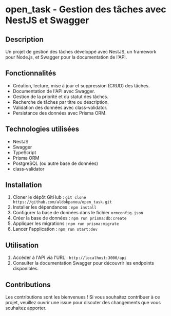 # open_task - Gestion des tâches avec NestJS et Swagger

## Description
Un projet de gestion des tâches développé avec NestJS, un framework pour Node.js, et Swagger pour la documentation de l'API.

## Fonctionnalités
- Création, lecture, mise à jour et suppression (CRUD) des tâches.
- Documentation de l'API avec Swagger.
- Gestion de la priorité et du statut des tâches.
- Recherche de tâches par titre ou description.
- Validation des données avec class-validator.
- Persistance des données avec Prisma ORM.

## Technologies utilisées
- NestJS
- Swagger
- TypeScript
- Prisma ORM
- PostgreSQL (ou autre base de données)
- class-validator

## Installation
1. Cloner le dépôt GitHub : `git clone https://github.com/aldokpanou/open_task.git`
2. Installer les dépendances : `npm install`
3. Configurer la base de données dans le fichier `ormconfig.json`
4. Créer la base de données : `npm run prisma:db:create`
5. Appliquer les migrations : `npm run prisma:migrate`
6. Lancer l'application : `npm run start:dev`

## Utilisation
1. Accéder à l'API via l'URL : `http://localhost:3000/api`
2. Consulter la documentation Swagger pour découvrir les endpoints disponibles.

## Contributions
Les contributions sont les bienvenues ! Si vous souhaitez contribuer à ce projet, veuillez ouvrir une issue pour discuter des changements que vous souhaitez apporter.


